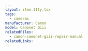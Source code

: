 ```yaml
---
layout: item.11ty.tsx
tags:
  - cameras
manufacturer: Canon
model: Canonet Giii
relatedFiles:
  - canon-canonet-giii-repair-manual
relatedLinks:
---
```

